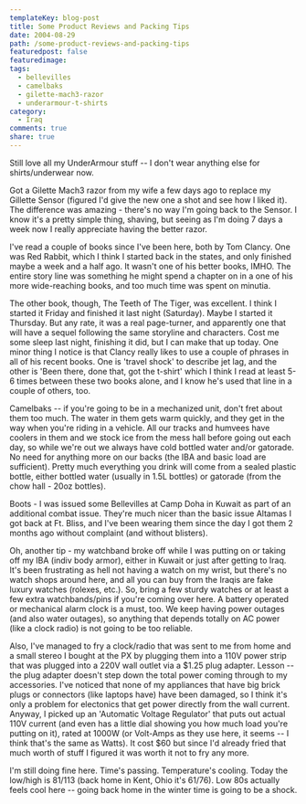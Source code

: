 ```yaml
---
templateKey: blog-post
title: Some Product Reviews and Packing Tips
date: 2004-08-29
path: /some-product-reviews-and-packing-tips
featuredpost: false
featuredimage:
tags:
  - bellevilles
  - camelbaks
  - gilette-mach3-razor
  - underarmour-t-shirts
category:
  - Iraq
comments: true
share: true
---
```


Still love all my UnderArmour stuff -- I don't wear anything else for shirts/underwear now.

Got a Gilette Mach3 razor from my wife a few days ago to replace my Gillette Sensor (figured I'd give the new one a shot and see how I liked it). The difference was amazing - there's no way I'm going back to the Sensor. I know it's a pretty simple thing, shaving, but seeing as I'm doing 7 days a week now I really appreciate having the better razor.

I've read a couple of books since I've been here, both by Tom Clancy. One was Red Rabbit, which I think I started back in the states, and only finished maybe a week and a half ago. It wasn't one of his better books, IMHO. The entire story line was something he might spend a chapter on in a one of his more wide-reaching books, and too much time was spent on minutia.

The other book, though, The Teeth of The Tiger, was excellent. I think I started it Friday and finished it last night (Saturday). Maybe I started it Thursday. But any rate, it was a real page-turner, and apparently one that will have a sequel following the same storyline and characters. Cost me some sleep last night, finishing it did, but I can make that up today. One minor thing I notice is that Clancy really likes to use a couple of phrases in all of his recent books. One is 'travel shock' to describe jet lag, and the other is 'Been there, done that, got the t-shirt' which I think I read at least 5-6 times between these two books alone, and I know he's used that line in a couple of others, too.

Camelbaks -- if you're going to be in a mechanized unit, don't fret about them too much. The water in them gets warm quickly, and they get in the way when you're riding in a vehicle. All our tracks and humvees have coolers in them and we stock ice from the mess hall before going out each day, so while we're out we always have cold bottled water and/or gatorade. No need for anything more on our backs (the IBA and basic load are sufficient). Pretty much everything you drink will come from a sealed plastic bottle, either bottled water (usually in 1.5L bottles) or gatorade (from the chow hall - 20oz bottles).

Boots - I was issued some Bellevilles at Camp Doha in Kuwait as part of an additional combat issue. They're much nicer than the basic issue Altamas I got back at Ft. Bliss, and I've been wearing them since the day I got them 2 months ago without complaint (and without blisters).

Oh, another tip - my watchband broke off while I was putting on or taking off my IBA (indiv body armor), either in Kuwait or just after getting to Iraq. It's been frustrating as hell not having a watch on my wrist, but there's no watch shops around here, and all you can buy from the Iraqis are fake luxury watches (rolexes, etc.). So, bring a few sturdy watches or at least a few extra watchbands/pins if you're coming over here. A battery operated or mechanical alarm clock is a must, too. We keep having power outages (and also water outages), so anything that depends totally on AC power (like a clock radio) is not going to be too reliable.

Also, I've managed to fry a clock/radio that was sent to me from home and a small stereo I bought at the PX by plugging them into a 110V power strip that was plugged into a 220V wall outlet via a $1.25 plug adapter. Lesson -- the plug adapter doesn't step down the total power coming through to my accessories. I've noticed that none of my appliances that have big brick plugs or connectors (like laptops have) have been damaged, so I think it's only a problem for electonics that get power directly from the wall current. Anyway, I picked up an 'Automatic Voltage Regulator' that puts out actual 110V current (and even has a little dial showing you how much load you're putting on it), rated at 1000W (or Volt-Amps as they use here, it seems -- I think that's the same as Watts). It cost $60 but since I'd already fried that much worth of stuff I figured it was worth it not to fry any more.

I'm still doing fine here. Time's passing. Temperature's cooling. Today the low/high is 81/113 (back home in Kent, Ohio it's 61/76). Low 80s actually feels cool here -- going back home in the winter time is going to be a shock.
